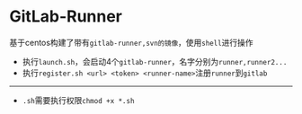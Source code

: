 # GitLab-Runner

基于centos构建了带有`gitlab-runner,svn的镜像`，使用`shell`进行操作  

* 执行`launch.sh`，会启动4个`gitlab-runner`，名字分别为`runner,runner2...`  
* 执行`register.sh <url> <token> <runner-name>`注册`runner`到`gitlab`  
---
* `.sh`需要执行权限`chmod +x *.sh`
